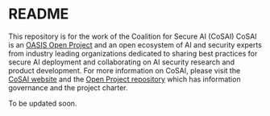 # README

This repository is for the work of the Coalition for Secure AI (CoSAI) CoSAI is an [OASIS Open Project](https://www.oasis-open.org/open-projects/) and an open ecosystem of AI and security experts from industry leading organizations dedicated to sharing best practices for secure AI deployment and collaborating on AI security research and product development. For more information on CoSAI, please visit the [CoSAI website](https://www.coalitionforsecureai.org/) and the [Open Project repository](https://github.com/cosai-oasis/oasis-open-project) which has information governance and the project charter.

To be updated soon.
